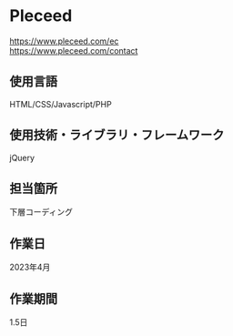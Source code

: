 # Pleceed
https://www.pleceed.com/ec<br>
https://www.pleceed.com/contact
## 使用言語
HTML/CSS/Javascript/PHP
## 使用技術・ライブラリ・フレームワーク
jQuery
## 担当箇所
下層コーディング
## 作業日
2023年4月
## 作業期間
1.5日
